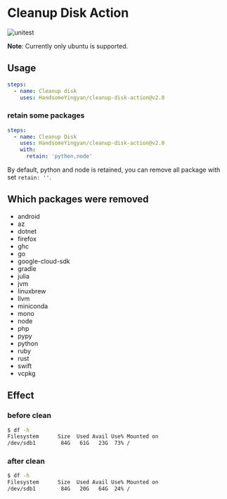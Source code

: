 # Cleanup Disk Action

![unitest](https://github.com/curoky/cleanup-disk-action/workflows/test/badge.svg)

**Note**: Currently only ubuntu is supported.

## Usage

```yaml
steps:
  - name: Cleanup disk
    uses: HandsomeYingyan/cleanup-disk-action@v2.0
```

### retain some packages

```yaml
steps:
  - name: Cleanup Disk
    uses: HandsomeYingyan/cleanup-disk-action@v2.0
    with:
      retain: 'python,node'
```

By default, python and node is retained, you can remove all package with set `retain: ''`.

## Which packages were removed

- android
- az
- dotnet
- firefox
- ghc
- go
- google-cloud-sdk
- gradle
- julia
- jvm
- linuxbrew
- llvm
- miniconda
- mono
- node
- php
- pypy
- python
- ruby
- rust
- swift
- vcpkg

## Effect

### before clean

```bash
$ df -h
Filesystem      Size  Used Avail Use% Mounted on
/dev/sdb1        84G   61G   23G  73% /
```

### after clean

```bash
$ df -h
Filesystem      Size  Used Avail Use% Mounted on
/dev/sdb1        84G   20G   64G  24% /
```
